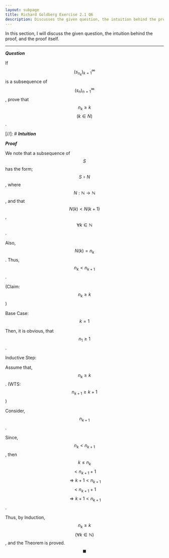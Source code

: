 ```yaml
---
layout: subpage
title: Richard Goldberg Exercise 2.1 Q6
description: Discusses the given question, the intuition behind the proof, and the proof itself
---
```


In this section, I will discuss the given question, the intuition behind the proof, and the
proof itself.

---

_**Question**_

If $$(s_{n_k})_{k=1}^{\infty}$$ is a subsequence of $$(s_n)_{n=1}^{\infty}$$, prove that
$$n_k \geqslant k$$ $$(k \in N)$$.

[//]: # _**Intuition**_

_**Proof**_

We note that a subsequence of $$S$$ has the form; $$S \circ N$$, where
$$N: \mathbb{N} \to \mathbb{N}$$, and that $$N(k) < N(k + 1)$$,
$$\forall k \in \mathbb{N}$$.

Also, $$N(k) = n_k$$. Thus, $$n_k < n_{k + 1}$$.

(Claim: $$n_k \geqslant k$$)

Base Case: $$k = 1$$

Then, it is obvious, that $$n_1 \geqslant 1$$.

Inductive Step:

Assume that, $$n_k \geqslant k$$. (WTS: $$n_{k + 1} \geqslant k + 1$$)

Consider, $$n_{k + 1}$$.

Since, $$n_k < n_{k + 1}$$, then $$k \leqslant n_k$$ $$< n_{k + 1} + 1$$
$$\Longrightarrow k + 1 < n_{k + 1}$$ $$< n_{k + 1} + 1$$
$$\Longrightarrow k + 1 < n_{k + 1}$$.

Thus, by Induction, $$n_k \geqslant k$$ $$(\forall k \in \mathbb{N})$$, and the
Theorem is proved. $$\blacksquare$$
